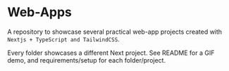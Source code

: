 # Web-Apps

A repository to showcase several practical web-app projects created with `Nextjs + TypeScript and TailwindCSS`.

Every folder showcases a different Next project. See README for a GIF demo, and requirements/setup for each folder/project.
